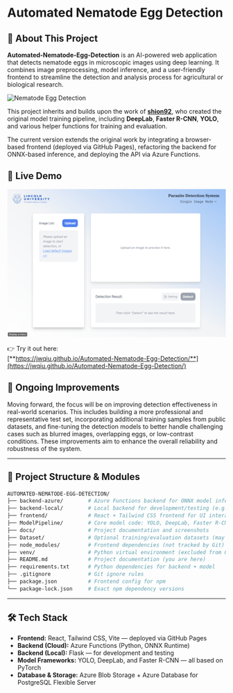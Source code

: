 # Automated Nematode Egg Detection


## 📖 About This Project

**Automated-Nematode-Egg-Detection** is an AI-powered web application that detects nematode eggs in microscopic images using deep learning. It combines image preprocessing, model inference, and a user-friendly frontend to streamline the detection and analysis process for agricultural or biological research. 

![Nematode Egg Detection](./docs/image.png)

This project inherits and builds upon the work of [**shion92**](https://github.com/shion92), who created the original model training pipeline, including **DeepLab**, **Faster R-CNN**, **YOLO**, and various helper functions for training and evaluation.

The current version extends the original work by integrating a browser-based frontend (deployed via GitHub Pages), refactoring the backend for ONNX-based inference, and deploying the API via Azure Functions.

## 🔗 Live Demo

![HomePage Screenshot](/docs/home_screenshot.png)

👉 Try it out here:  
[**https://jwqiu.github.io/Automated-Nematode-Egg-Detection/**](https://jwqiu.github.io/Automated-Nematode-Egg-Detection/)

## 🔧 Ongoing Improvements

Moving forward, the focus will be on improving detection effectiveness in real-world scenarios. This includes building a more professional and representative test set, incorporating additional training samples from public datasets, and fine-tuning the detection models to better handle challenging cases such as blurred images, overlapping eggs, or low-contrast conditions. These improvements aim to enhance the overall reliability and robustness of the system.

---

## 🧩 Project Structure & Modules
```bash
AUTOMATED-NEMATODE-EGG-DETECTION/
├── backend-azure/        # Azure Functions backend for ONNX model inference and API deployment
├── backend-local/        # Local backend for development/testing (e.g. Flask or raw Python)
├── frontend/             # React + Tailwind CSS frontend for UI interaction, image upload, and inference result rendering
├── ModelPipeline/        # Core model code: YOLO, DeepLab, Faster R-CNN, helpers, pretrained weights
├── docs/                 # Project documentation and screenshots
├── Dataset/              # Optional training/evaluation datasets (may not be tracked in Git)
├── node_modules/         # Frontend dependencies (not tracked by Git)
├── venv/                 # Python virtual environment (excluded from Git)
├── README.md             # Project documentation (you are here)
├── requirements.txt      # Python dependencies for backend + model
├── .gitignore            # Git ignore rules
├── package.json          # Frontend config for npm
└── package-lock.json     # Exact npm dependency versions
```

---

## 🛠️ Tech Stack

- **Frontend:** React, Tailwind CSS, Vite — deployed via GitHub Pages
- **Backend (Cloud):** Azure Functions (Python, ONNX Runtime)
- **Backend (Local):** Flask — for development and testing
- **Model Frameworks:** YOLO, DeepLab, and Faster R-CNN — all based on PyTorch
- **Database & Storage:** Azure Blob Storage + Azure Database for PostgreSQL Flexible Server


